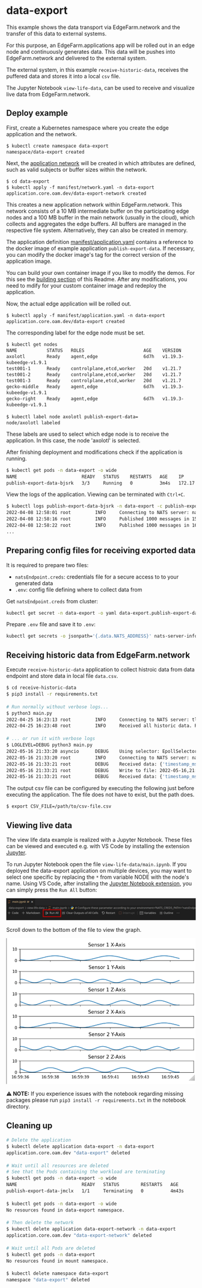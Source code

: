 # data-export

This example shows the data transport via EdgeFarm.network and the transfer of this data to external systems.

For this purpose, an EdgeFarm.applications app will be rolled out in an edge node and continuously generates data. 
This data will be pushes into EdgeFarm.network and delivered to the external system.

The external system, in this example `receive-historic-data`, receives the puffered data and stores it into a local `csv` file.

The Jupyter Notebook `view-life-data`, can be used to receive and visualize live data from EdgeFarm.network.

## **Deploy example**

First, create a Kubernetes namespace where you create the edge application and the network.

```
$ kubectl create namespace data-export
namespace/data-export created
```

Next, the [application network](manifest/network.yaml) will be created in which attributes are defined, such as valid subjects or buffer sizes within the network.

```
$ cd data-export
$ kubectl apply -f manifest/network.yaml -n data-export
application.core.oam.dev/data-export-network created
```

This creates a new application network within EdgeFarm.network. This network consists of a 10 MB intermediate buffer on the participating edge nodes and a 100 MB buffer in the main network (usually in the cloud), which collects and aggregates the edge buffers.
All buffers are managed in the respective file system. Alternatively, they can also be created in memory.

The application definition [manifest/application.yaml](manifest/application.yaml) contains a reference to the docker image of example application `publish-export-data`. If necessary, you can modify the docker image's tag for the correct version of the application image. 

You can build your own container image if you like to modify the demos. For this see the [building section](../README.md#building-yourself) of this Readme.
After any modifications, you need to mdify for your custom container image and redeploy the application.

Now, the actual edge application will be rolled out.

```
$ kubectl apply -f manifest/application.yaml -n data-export
application.core.oam.dev/data-export created
```

The corresponding label for the edge node must be set.

```
$ kubectl get nodes
NAME           STATUS   ROLES                      AGE    VERSION
axolotl        Ready    agent,edge                 6d7h   v1.19.3-kubeedge-v1.9.1
test001-1      Ready    controlplane,etcd,worker   20d    v1.21.7
test001-2      Ready    controlplane,etcd,worker   20d    v1.21.7
test001-3      Ready    controlplane,etcd,worker   20d    v1.21.7
gecko-middle   Ready    agent,edge                 6d7h   v1.19.3-kubeedge-v1.9.1
gecko-right    Ready    agent,edge                 6d7h   v1.19.3-kubeedge-v1.9.1

$ kubectl label node axolotl publish-export-data=
node/axolotl labeled
```

These labels are used to select which edge node is to receive the application. In this case, the node 'axolotl' is selected.

After finishing deployment and modifications check if the application is running.

```bash
$ kubectl get pods -n data-export -o wide
NAME                        READY   STATUS    RESTARTS   AGE    IP           NODE        NOMINATED NODE   READINESS GATES
publish-export-data-bjsrk   3/3     Running   0          3m4s   172.17.0.2   rpi-snake   <none>           <none>
```

View the logs of the application. Viewing can be terminated with `Ctrl+C`.

```bash
$ kubectl logs publish-export-data-bjsrk -n data-export -c publish-export-data -f
2022-04-08 12:58:01 root         INFO     Connecting to NATS server: nats://leaf-nats.nats:4222
2022-04-08 12:58:16 root         INFO     Published 1000 messages in 15 seconds. Total size: 257750. Byte per Second:  17183.
2022-04-08 12:58:22 root         INFO     Published 1000 messages in 16 seconds. Total size: 257722. Byte per Second:  16107.
...
```

## **Preparing config files for receiving exported data**

It is required to prepare two files:
- `natsEndpoint.creds`: credentials file for a secure access to to your generated data
- `.env`: config file defining where to collect data from


Get `natsEndpoint.creds` from cluster:
```bash
kubectl get secret -n data-export -o yaml data-export.publish-export-data -o jsonpath='{.data.data-export-network\.creds}' | base64 --decode > natsEndpoint.creds
```

Prepare `.env` file and save it to `.env`:
```bash
kubectl get secrets -o jsonpath='{.data.NATS_ADDRESS}' nats-server-info | base64 --decode | xargs printf 'NATS_SERVER="%s"\n' > .env
```

## **Receiving historic data from EdgeFarm.network**

Execute `receive-historic-data` application to collect histroic data from data endpoint and store data in local file `data.csv`.

```bash
$ cd receive-historic-data
$ pip3 install -r requirements.txt

# Run normally without verbose logs...
$ python3 main.py
2022-04-25 16:23:13 root         INFO     Connecting to NATS server: tls://connect.ngs.global:4222
2022-04-25 16:23:48 root         INFO     Received all historic data. Proceed with live data.

# ... or run it with verbose logs
$ LOGLEVEL=DEBUG python3 main.py
2022-05-16 21:33:20 asyncio      DEBUG    Using selector: EpollSelector
2022-05-16 21:33:20 root         INFO     Connecting to NATS server: nats://hb001.edgefarm.io:4222
2022-05-16 21:33:21 root         DEBUG    Received data: {'timestamp_ms': 1652729464720, 'msg_id': 16174, 'sensor1': {'x': 0.129648, 'y': 0.50633, 'z': 0.058441}, 'sensor2': {'x': 0.129648, 'y': 0.50633, 'z': 0.058441}}
2022-05-16 21:33:21 root         DEBUG    Write to file: 2022-05-16,21:31:04.720000,0.129648,0.506330,0.058441,0.129648,0.506330,0.058441
2022-05-16 21:33:21 root         DEBUG    Received data: {'timestamp_ms': 1652729464739, 'msg_id': 16175, 'sensor1': {'x': 0.157909, 'y': 0.423882, 'z': 0.034252}, 'sensor2': {'x': 0.157909, 'y': 0.423882, 'z': 0.034252}}

```

The output csv file can be configured by executing the following just before executing the application. The file does not have to exist, but the path does.
```bash
$ export CSV_FILE=/path/to/csv-file.csv
```

## **Viewing live data**

The view life data example is realized with a Jupyter Notebook. These files can be viewed and executed e.g. with VS Code by installing the extension  [Jupyter](https://marketplace.visualstudio.com/items?itemName=ms-toolsai.jupyter).

To run Jupyter Notebook open the file `view-life-data/main.ipynb`.
If you deployed the data-export application on multiple devices, you may want to select one specific by replacing the `*` from variable NODE with the node's name. 
Using VS Code, after installing the [Jupyter Notebook extension](https://marketplace.visualstudio.com/items?itemName=ms-toolsai.jupyter), you can simply press the `Run All` button: 

![Run Jupyter Notebook](../docs/run-jupyter-notebook.png)

Scroll down to the bottom of the file to view the graph.

![Jupyter Output Example](../docs/data-export-jupyter-output.png)

**⚠ NOTE:** If you experience issues with the notebook regarding missing packages please run `pip3 install -r requirements.txt` in the notebook directory.

## Cleaning up

```bash
# Delete the application
$ kubectl delete application data-export -n data-export
application.core.oam.dev "data-export" deleted

# Wait until all resources are deleted
# See that the Pods containing the workload are terminating
$ kubectl get pods -n data-export -o wide
NAME                        READY   STATUS        RESTARTS   AGE
publish-export-data-jmclx   1/1     Terminating   0          4m43s

$ kubectl get pods -n data-export -o wide
No resources found in data-export namespace.

# Then delete the network
$ kubectl delete application data-export-network -n data-export
application.core.oam.dev "data-export-network" deleted

# Wait until all Pods are deleted
$ kubectl get pods -n data-export
No resources found in mount namespace.

$ kubectl delete namespace data-export
namespace "data-export" deleted
```